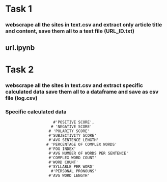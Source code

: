 # Task 1 

### webscrape all the sites in text.csv and extract only article title and content, save them all to a text file (URL_ID.txt)

## url.ipynb

# Task 2
### webscrape all the sites in text.csv and extract specific calculated data save them all to a dataframe and save as csv file (log.csv)
### Specific calculated data  
                         #'POSITIVE SCORE',
                        # 'NEGATIVE SCORE' 
                       # 'POLARITY SCORE'
                       #'SUBJECTIVITY SCORE'
                       #'AVG SENTENCE LENGTH'
                      # 'PERCENTAGE OF COMPLEX WORDS'
                       #'FOG INDEX'
                       #'AVG NUMBER OF WORDS PER SENTENCE'
                       #'COMPLEX WORD COUNT'
                       #'WORD COUNT'
                       #'SYLLABLE PER WORD'
                        #'PERSONAL PRONOUNS'
                       #'AVG WORD LENGTH'
